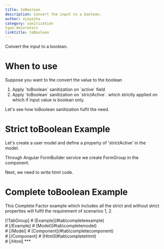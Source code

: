 ```yaml
---
title: toBoolean
description: Convert the input to a boolean.
author: ajayojha
category: sanitization
type:decorators
linktitle: toBoolean
---
```

<div class="title-bar"><p>Convert the input to a boolean.</p></div>

# When to use
Suppose you want to the convert the value to the boolean
<ol class='showHideElement'>
   <li>Apply `toBoolean` sanitization on `active` field</li>
   <li>Apply `toBoolean` sanitization on `strictActive`. which strictly applied on which if input value is boolean only.</li>
</ol>
Let's see how toBoolean sanitization fulfil the need.

# Strict toBoolean Example
Let's create a user model and define a property of 'strictActive' in the model.
<div component="app-code" key="toBoolean-strict-model"></div> 

Through Angular FormBuilder service we create FormGroup in the component.

<div component="app-code" key="toBoolean-strict-component"></div> 
Next, we need to write html code.
<div component="app-code" key="toBoolean-strict-html"></div> 
<div component="app-example-runner" ref-component="app-toBoolean-strict"></div>


# Complete toBoolean Example

This Complete Factor example which includes all the strict and without strict properties will fulfil the requirement of scenarios 1, 2.

<div component="app-tabs" key="complete"></div>
[!TabGroup]
# [Example](#tab\completeexample)
<div component="app-example-runner" ref-component="app-toBoolean-complete"></div>
# [/Example]
# [Model](#tab\completemodel)
<div component="app-code" key="toBoolean-complete-model"></div> 
# [/Model]
</data-scope>
# [Component](#tab\completecomponent)
<div component="app-code" key="toBoolean-complete-component"></div>
# [/Component]
# [Html](#tab\completehtml)
<div component="app-code" key="toBoolean-complete-html"></div> 
# [/Html]
***
